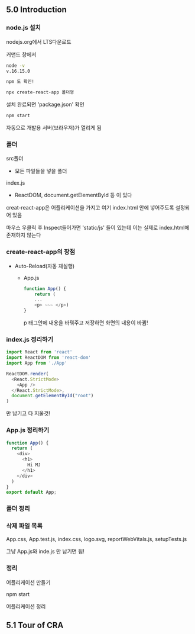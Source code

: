 ## 5.0 Introduction

### node.js 설치

nodejs.org에서 LTS다운로드

커맨드 창에서

```bash
node -v
v.16.15.0
```

```bash
npm 도 확인!
```

```bash
npx create-react-app 폴더명
```



설치 완료되면 'package.json' 확인

```bash
npm start
```

자동으로 개발용 서버(브라우저)가 열리게 됨



### 폴더

src폴더

- 모든 파일들을 넣을 폴더

index.js

- ReactDOM, document.getElementById 등 이 있다



creat-react-app은 어플리케이션을 가지고 여기 index.html 안에 넣어주도록 설정되어 있음



마우스 우클릭 후 Inspect들어가면 'static/js' 들이 있는데 이는 실제로 index.html에 존재하지 않는다



### create-react-app의 장점

- Auto-Reload(자동 재실행)

  - App.js

    ```js
    function App() {
        return (
        ...
        <p> ~~~ </p>)
    }
    ```

    p 태그안에 내용을 바꿔주고 저장하면 화면의 내용이 바뀜!



### index.js 정리하기

```js
import React from 'react'
import ReactDOM from 'react-dom'
import App from './App'

ReactDOM.render(
  <React.StrictMode>
    <App />
  </React.StrictMode>,
  document.getElementById("root")
)
```

만 남기고 다 지울것!



### App.js 정리하기

```js
function App() {
  return (
    <div>
      <h1>
        Hi MJ
      </h1>
    </div>
  )
}
export default App;
```



### 폴더 정리

### 삭제 파일 목록

App.css, App.test.js, index.css, logo.svg, reportWebVitals.js, setupTests.js

그냥 App.js와 inde.js 만 남기면 됨!



### 정리

어플리케이션 만들기

npm start

어플리케이션 정리





## 5.1 Tour of CRA

